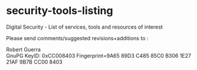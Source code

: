 security-tools-listing
======================

Digital Security - List of services, tools and resources of interest			

Please send comments/suggested revisions+additions to :	

Robert Guerra <rguerra AT privaterra.org>			
GnuPG KeyID: 0xCC008403 Fingerprint=9A65 89D3 C485 85C0 B306  1E27 21AF 9B7B CC00 8403			

